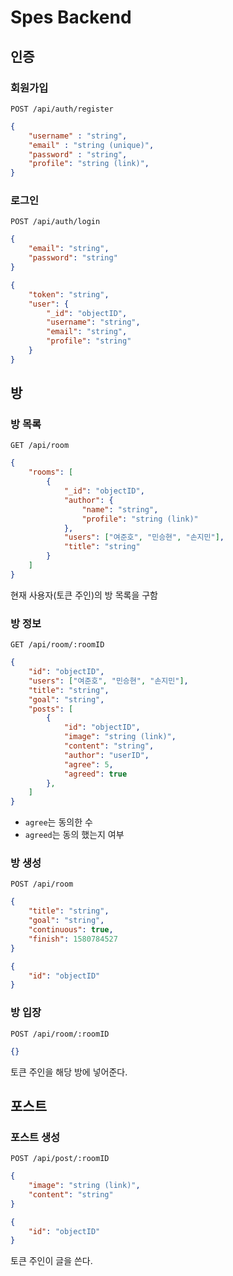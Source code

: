 # Spes Backend

## 인증

### 회원가입
`POST /api/auth/register`

```json
{
    "username" : "string",
    "email" : "string (unique)",
    "password" : "string",
    "profile": "string (link)",
}
```

### 로그인
`POST /api/auth/login`

```json
{
    "email": "string",
    "password": "string"
}
```

```json
{
    "token": "string",
    "user": {
        "_id": "objectID",
        "username": "string",
        "email": "string",
        "profile": "string"
    }
}
```

## 방

### 방 목록
`GET /api/room`

```json
{
    "rooms": [
        {
            "_id": "objectID",
            "author": {
                "name": "string",
                "profile": "string (link)"
            },
            "users": ["여준호", "민승현", "손지민"],
            "title": "string"
        }
    ]
}
```

현재 사용자(토큰 주인)의 방 목록을 구함

### 방 정보
`GET /api/room/:roomID`

```json
{
    "id": "objectID",
    "users": ["여준호", "민승현", "손지민"],
    "title": "string",
    "goal": "string",
    "posts": [
        {
            "id": "objectID",
            "image": "string (link)",
            "content": "string",
            "author": "userID",
            "agree": 5,
            "agreed": true
        },
    ]
}
```

- `agree`는 동의한 수
- `agreed`는 동의 했는지 여부

### 방 생성
`POST /api/room`

```json
{
    "title": "string",
    "goal": "string",
    "continuous": true,
    "finish": 1580784527
}
```

```json
{
    "id": "objectID"
}
```

### 방 입장
`POST /api/room/:roomID`

```json
{}
```

토큰 주인을 해당 방에 넣어준다.

## 포스트

### 포스트 생성
`POST /api/post/:roomID`

```json
{
    "image": "string (link)",
    "content": "string"
}
```

```json
{
    "id": "objectID"
}
```

토큰 주인이 글을 쓴다.
